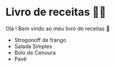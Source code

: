 # Livro de receitas :man_cook:

Olá ! Bem vindo ao meu livro de receitas :wave:

-   Strogonoff de frango
-   Salada Simples
-   Bolo de Cenoura
-   Pavê
